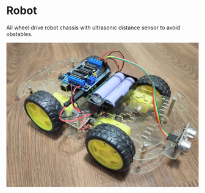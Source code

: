 # Robot

All wheel drive robot chassis with ultrasonic distance sensor to avoid obstables.

![Robot chassis](robot.jpg)
